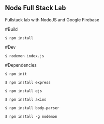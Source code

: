 ## Node Full Stack Lab

Fullstack lab with NodeJS and Google Firebase


#Build

` $ npm install
`

#Dev

` $ nodemon index.js
`

#Dependencies

` $ npm init
`

` $ npm install express
`

` $ npm install ejs
`

` $ npm install axios
`

` $ npm install body-parser
`

` $ npm install -g nodemon
`
